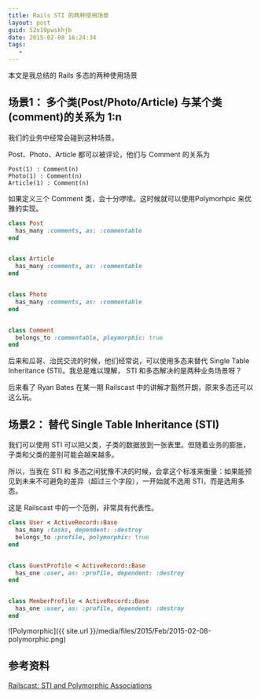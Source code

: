 ```yaml
---
title: Rails STI 的两种使用场景
layout: post
guid: 52x19pwskhjb
date: 2015-02-08 16:24:34
tags:
   -
---
```


本文是我总结的 Rails 多态的两种使用场景

## 场景1： 多个类(Post/Photo/Article) 与某个类 (comment)的关系为 1:n

我们的业务中经常会碰到这种场景。

Post、Photo、Article 都可以被评论，他们与 Comment 的关系为

    Post(1) : Comment(n)  
    Photo(1) : Comment(n)  
    Article(1) : Comment(n)  


如果定义三个 Comment 类，会十分啰嗦。这时候就可以使用Polymorhpic 来优雅的实现。


```ruby
class Post
  has_many :comments, as: :commentable
end


class Article
  has_many :comments, as: :commentable
end


class Photo
  has_many :comments, as: :commentable
end


class Comment
  belongs_to :commentable, ploymorphic: true
end
```

后来和瓜哥、治民交流的时候，他们经常说，可以使用多态来替代 Single Table Inheritance (STI)。我总是难以理解， STI 和多态解决的是两种业务场景呀？

后来看了 Ryan Bates 在某一期 Railscast 中的讲解才豁然开朗，原来多态还可以这么玩。


## 场景2： 替代 Single Table Inheritance (STI)

我们可以使用 STI 可以把父类，子类的数据放到一张表里。但随着业务的膨胀，子类和父类的差别可能会越来越多。

所以，当我在 STI 和 多态之间犹豫不决的时候，会拿这个标准来衡量：如果能预见到未来不可避免的差异（超过三个字段），一开始就不选用 STI，而是选用多态。


这是 Railscast 中的一个范例，非常具有代表性。


```ruby
class User < ActiveRecord::Base
  has_many :tasks, dependent: :destroy
  belongs_to :profile, polymorphic: true
end


class GuestProfile < ActiveRecord::Base
  has_one :user, as: :profile, dependent: :destroy
end


class MemberProfile < ActiveRecord::Base
  has_one :user, as: :profile, dependent: :destroy
end
```

![Polymorphic]({{ site.url }}/media/files/2015/Feb/2015-02-08-polymorphic.png)

## 参考资料

[Railscast: STI and Polymorphic Associations](http://railscasts.com/episodes/394-sti-and-polymorphic-associations)




